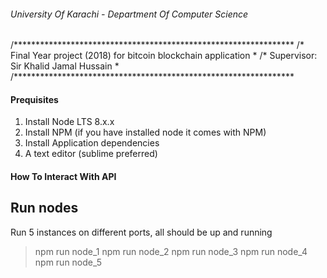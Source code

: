 ###### University Of Karachi - Department Of Computer Science
 /****************************************************************
 /* Final Year project (2018) for bitcoin blockchain application *
 /* 			Supervisor: Sir Khalid Jamal Hussain		     *
 /****************************************************************

#### Prequisites
1. Install Node LTS 8.x.x 
2. Install NPM (if you have installed node it comes with NPM)
3. Install Application dependencies
4. A text editor (sublime preferred)

#### How To Interact With API

## Run nodes
Run 5 instances on different ports, all should be up and running
> npm run node_1
> npm run node_2
> npm run node_3
> npm run node_4
> npm run node_5